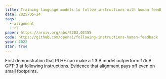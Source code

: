 ```yaml
---
title: Training language models to follow instructions with human feedback
date: 2025-05-24
tags:
  - alignment
  - rl
paper: https://arxiv.org/abs/2203.02155
code: https://github.com/openai/following-instructions-human-feedback
year: 2022
star: true
---
```


First demonstration that RLHF can make a 1.3 B model outperform 175 B GPT-3 at following instructions. Evidence that alignment pays off even on small footprints.